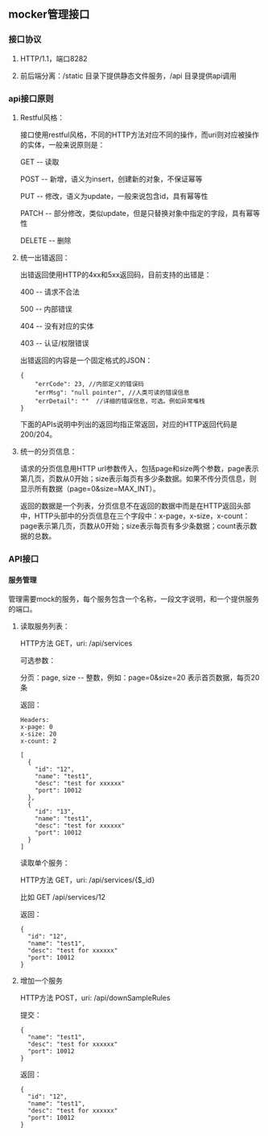 ## mocker管理接口 ##

### 接口协议 ###

1. HTTP/1.1，端口8282

2. 前后端分离：/static 目录下提供静态文件服务，/api 目录提供api调用

### api接口原则 ###

1. Restful风格：

    接口使用restful风格，不同的HTTP方法对应不同的操作，而uri则对应被操作的实体，一般来说原则是：

    GET -- 读取

    POST -- 新增，语义为insert，创建新的对象，不保证幂等

    PUT -- 修改，语义为update，一般来说包含id，具有幂等性

    PATCH -- 部分修改，类似update，但是只替换对象中指定的字段，具有幂等性

    DELETE -- 删除

2. 统一出错返回：

    出错返回使用HTTP的4xx和5xx返回码，目前支持的出错是：

    400 -- 请求不合法

    500 -- 内部错误

    404 -- 没有对应的实体

    403 -- 认证/权限错误

    出错返回的内容是一个固定格式的JSON：
    ```
    {
        "errCode": 23, //内部定义的错误码
        "errMsg": "null pointer", //人类可读的错误信息
        "errDetail": ""  //详细的错误信息，可选。例如异常堆栈
    }
    ```

    下面的APIs说明中列出的返回均指正常返回，对应的HTTP返回代码是200/204。

3. 统一的分页信息：

    请求的分页信息用HTTP url参数传入，包括page和size两个参数，page表示第几页，页数从0开始；size表示每页有多少条数据。如果不传分页信息，则显示所有数据（page=0&size=MAX_INT）。

    返回的数据是一个列表，分页信息不在返回的数据中而是在HTTP返回头部中，HTTP头部中的分页信息在三个字段中：x-page，x-size，x-count：page表示第几页，页数从0开始；size表示每页有多少条数据；count表示数据的总数。

### API接口 ###

#### 服务管理 ####

管理需要mock的服务，每个服务包含一个名称，一段文字说明，和一个提供服务的端口。

1. 读取服务列表：

    HTTP方法 GET，uri: /api/services

    可选参数：
    
    分页：page, size -- 整数，例如：page=0&size=20 表示首页数据，每页20条
            
    返回：
    ````
    Headers:
    x-page: 0
    x-size: 20
    x-count: 2
    
    [
      {
        "id": "12",
        "name": "test1",
        "desc": "test for xxxxxx"
        "port": 10012
      },
      {
        "id": "13",
        "name": "test1",
        "desc": "test for xxxxxx"
        "port": 10012
      }
    ]
    ````

    读取单个服务：
   
    HTTP方法 GET，uri: /api/services/{$_id}

    比如 GET /api/services/12
   
    返回：
    ```
    {
      "id": "12",
      "name": "test1",
      "desc": "test for xxxxxx"
      "port": 10012
    }

2. 增加一个服务

    HTTP方法 POST，uri: /api/downSampleRules
   
    提交：
    ```
    {
      "name": "test1",
      "desc": "test for xxxxxx"
      "port": 10012
    }
    ```
   
    返回：
    ```
    {
      "id": "12",
      "name": "test1",
      "desc": "test for xxxxxx"
      "port": 10012
    }
    ```

